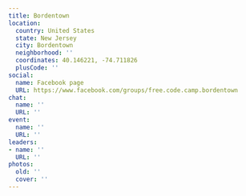 ```yaml
---
title: Bordentown
location:
  country: United States
  state: New Jersey
  city: Bordentown
  neighborhood: ''
  coordinates: 40.146221, -74.711826
  plusCode: ''
social:
  name: Facebook page
  URL: https://www.facebook.com/groups/free.code.camp.bordentown
chat:
  name: ''
  URL: ''
event:
  name: ''
  URL: ''
leaders:
- name: ''
  URL: ''
photos:
  old: ''
  cover: ''
---
```

